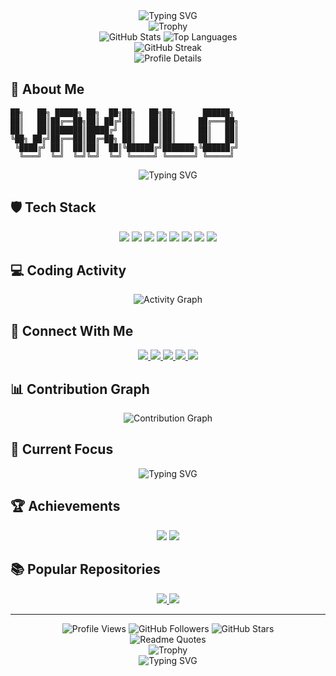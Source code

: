 <div align="center">
  <img src="https://readme-typing-svg.herokuapp.com?font=Fira+Code&pause=1000&color=00FFFF&center=true&vCenter=true&width=435&lines=Hello%2C+I'm+Rahul+Raj;A+Full+Stack+Developer;A+Problem+Solver;Always+Learning+New+Things" alt="Typing SVG" />
</div>

<div align="center">
  <img src="https://github-profile-trophy.vercel.app/?username=rahulophile&theme=darkhub&no-frame=true&column=7&margin-w=15&margin-h=15" alt="Trophy" />
</div>

<div align="center">
  <img src="https://github-readme-stats.vercel.app/api?username=rahulophile&show_icons=true&theme=dark&hide_border=true&bg_color=0D1117&title_color=00FFFF&text_color=00FFFF&icon_color=00FFFF" alt="GitHub Stats" />
  <img src="https://github-readme-stats.vercel.app/api/top-langs/?username=rahulophile&layout=compact&theme=dark&hide_border=true&bg_color=0D1117&title_color=00FFFF&text_color=00FFFF" alt="Top Languages" />
</div>

<div align="center">
  <img src="https://github-readme-streak-stats.herokuapp.com/?user=rahulophile&theme=dark&hide_border=true&background=0D1117&ring=00FFFF&fire=00FFFF&currStreakNum=00FFFF&sideNums=00FFFF&currStreakLabel=00FFFF&sideLabels=00FFFF&dates=00FFFF" alt="GitHub Streak" />
</div>

<div align="center">
  <img src="https://github-profile-summary-cards.vercel.app/api/cards/profile-details?username=rahulophile&theme=dark" alt="Profile Details" />
</div>

## 🚀 About Me
```ascii
██╗   ██╗ █████╗ ██╗  ██╗██╗   ██╗██╗      ██████╗ 
██║   ██║██╔══██╗██║ ██╔╝██║   ██║██║     ██╔═══██╗
██║   ██║███████║█████╔╝ ██║   ██║██║     ██║   ██║
╚██╗ ██╔╝██╔══██║██╔═██╗ ██║   ██║██║     ██║   ██║
 ╚████╔╝ ██║  ██║██║  ██║╚██████╔╝███████╗╚██████╔╝
  ╚═══╝  ╚═╝  ╚═╝╚═╝  ╚═╝ ╚═════╝ ╚══════╝ ╚═════╝ 
```

<div align="center">
  <img src="https://readme-typing-svg.herokuapp.com?font=Fira+Code&pause=1000&color=00FFFF&center=true&vCenter=true&width=435&lines=💻+Web+Developer;🧠+Problem+Solver;📚+Curious+Learner;🚀+Full+Stack+Developer" alt="Typing SVG" />
</div>

## 🛡️ Tech Stack
<div align="center">
  <img src="https://img.shields.io/badge/HTML5-E34F26?style=for-the-badge&logo=html5&logoColor=white" />
  <img src="https://img.shields.io/badge/CSS3-1572B6?style=for-the-badge&logo=css3&logoColor=white" />
  <img src="https://img.shields.io/badge/JavaScript-F7DF1E?style=for-the-badge&logo=javascript&logoColor=black" />
  <img src="https://img.shields.io/badge/Python-3776AB?style=for-the-badge&logo=python&logoColor=white" />
  <img src="https://img.shields.io/badge/React-61DAFB?style=for-the-badge&logo=react&logoColor=black" />
  <img src="https://img.shields.io/badge/Node.js-339933?style=for-the-badge&logo=nodedotjs&logoColor=white" />
  <img src="https://img.shields.io/badge/Git-F05032?style=for-the-badge&logo=git&logoColor=white" />
  <img src="https://img.shields.io/badge/GitHub-100000?style=for-the-badge&logo=github&logoColor=white" />
</div>

## 💻 Coding Activity
<div align="center">
  <img src="https://github-readme-activity-graph.vercel.app/graph?username=rahulophile&theme=react-dark&hide_border=true&area=true&area_color=00FFFF" alt="Activity Graph" />
</div>

## 🌟 Connect With Me
<div align="center">
  <a href="https://linkedin.com/in/rahulophile">
    <img src="https://img.shields.io/badge/LinkedIn-0077B5?style=for-the-badge&logo=linkedin&logoColor=white" />
  </a>
  <a href="https://twitter.com/rahulophile">
    <img src="https://img.shields.io/badge/Twitter-1DA1F2?style=for-the-badge&logo=twitter&logoColor=white" />
  </a>
  <a href="https://github.com/rahulophile">
    <img src="https://img.shields.io/badge/GitHub-100000?style=for-the-badge&logo=github&logoColor=white" />
  </a>
  <a href="https://rahulophile.github.io/portfolio/">
    <img src="https://img.shields.io/badge/Portfolio-000000?style=for-the-badge&logo=About.me&logoColor=white" />
  </a>
  <a href="https://instagram.com/rahoolsahani">
    <img src="https://img.shields.io/badge/Instagram-E4405F?style=for-the-badge&logo=instagram&logoColor=white" />
  </a>
</div>

## 📊 Contribution Graph
<div align="center">
  <img src="https://github-readme-contribution-graph.vercel.app/?username=rahulophile&theme=dark&hide_border=true&area=true&area_color=00FFFF" alt="Contribution Graph" />
</div>

## 🎯 Current Focus
<div align="center">
  <img src="https://readme-typing-svg.herokuapp.com?font=Fira+Code&pause=1000&color=00FFFF&center=true&vCenter=true&width=435&lines=💻+Web+Development;🚀+Full+Stack+Projects;📱+Responsive+Design;🔧+Problem+Solving" alt="Typing SVG" />
</div>

## 🏆 Achievements
<div align="center">
  <img src="https://img.shields.io/badge/Pull_Shark-2ea44f?style=for-the-badge&logo=github&logoColor=white" />
  <img src="https://img.shields.io/badge/Developer_Program_Member-2ea44f?style=for-the-badge&logo=github&logoColor=white" />
</div>

## 📚 Popular Repositories
<div align="center">
  <a href="https://github.com/rahulophile/PYTHON-PRACTICE-NOOB-MODE">
    <img src="https://github-readme-stats.vercel.app/api/pin/?username=rahulophile&repo=PYTHON-PRACTICE-NOOB-MODE&theme=dark&hide_border=true&bg_color=0D1117&title_color=00FFFF&text_color=00FFFF" />
  </a>
  <a href="https://github.com/rahulophile/portfolio">
    <img src="https://github-readme-stats.vercel.app/api/pin/?username=rahulophile&repo=portfolio&theme=dark&hide_border=true&bg_color=0D1117&title_color=00FFFF&text_color=00FFFF" />
  </a>
</div>

---
<div align="center">
  <img src="https://komarev.com/ghpvc/?username=rahulophile&color=00FFFF&style=flat-square&label=PROFILE+VIEWS" alt="Profile Views" />
  <img src="https://img.shields.io/github/followers/rahulophile?label=Followers&style=social" alt="GitHub Followers" />
  <img src="https://img.shields.io/github/stars/rahulophile?label=Stars&style=social" alt="GitHub Stars" />
</div>

<div align="center">
  <img src="https://quotes-github-readme.vercel.app/api?type=horizontal&theme=dark" alt="Readme Quotes" />
</div>

<div align="center">
  <img src="https://github-profile-trophy.vercel.app/?username=rahulophile&theme=darkhub&no-frame=true&column=7&margin-w=15&margin-h=15" alt="Trophy" />
</div>

<div align="center">
  <img src="https://readme-typing-svg.herokuapp.com?font=Fira+Code&pause=1000&color=00FFFF&center=true&vCenter=true&width=435&lines=Stay+Curious;Keep+Learning;Code+Better;Build+More" alt="Typing SVG" />
</div>
